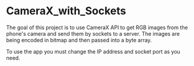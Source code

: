 # CameraX_with_Sockets
The goal of this project is to use CameraX API to get RGB images from the phone's camera and send them by sockets to a server. 
The images are being encoded in bitmap and then passed into a byte array.

To use the app you must change the IP address and socket port as you need. 
